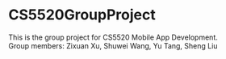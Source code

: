 # CS5520GroupProject

This is the group project for CS5520 Mobile App Development.  
Group members: Zixuan Xu, Shuwei Wang, Yu Tang, Sheng Liu
